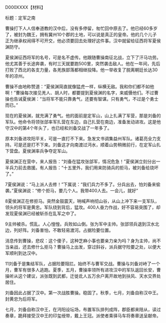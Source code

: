 D000XXXX【材料】

标题：定军之南



曹操打下人人信奉道教的汉中后，没有多停留，匆忙回中原去了。他已经60多岁了，被封为魏王，拥有冀州10个郡的土地，可以说是真正的皇帝。他的几个儿子正为继承权闹得不可开交，他必须要回去处理好这件事。汉中就留给征西将军夏侯渊防守。

夏侯渊征西将军的名号，可是名不虚传。他跟随曹操南征北战，立下了汗马功劳。他尤其善于长途奔袭，有时三天就要跑500里，突然袭击敌人。他在一年间，先后打败了西北的各支力量，各羌族部落都相继投降。他一举收复了脱离朝廷长达30年的凉州。

曹操不由地称赞道：“夏侯渊简直就像猛虎一样，纵横无敌。我和你们都不如他啊！”曹操每次接见羌人、胡人时，都要提到夏侯渊的名字，来威慑他们。不过曹操也告诫夏侯渊：“当将军不能只靠勇气，还要有智谋。只有勇气，不过是个勇士而已。”

现在的夏侯渊，就充满了勇气。他的面前是定军山，山上扎满了军营，那是刘备的军队。他命令将领张郃率军扎营在东边，自己扎营在南边，准备发动进攻。这是他守汉中的第4个年头了，也已经和刘备交战了一年多了。

原本刘备进攻阳平关，可是一直打不下来。急发文书调集益州军队。诸葛亮全力支持。可是还是打不下来。刘备这才向南渡过沔水，顺着山势稍微前行，在定军山扎下营盘。夏侯渊率兵争夺定军山。

夏侯渊正在营中，来人报告：“刘备在猛攻张郃军，情况危急！”夏侯渊立刻分出一半兵力前去救援。有人报告：“十五里外，我们用来防骑兵的拒马，被刘备给烧坏了。”

7夏侯渊说：“马上派人去修！”下属说：“我们兵力不多了。分兵出去，怕刘备来偷袭。”夏侯渊说：“修个拒马，要几个人。我带400人去。一会儿，就好”

8夏侯渊正在修拒马。突然金鼓震天，呐喊声响彻山谷，从山上冲下来一支军队，领头的将军是黄忠。军队绕到背后，猛攻。400人奋力作战，好不容易突围了，却发现夏侯渊已经被斩杀在乱军之中了。

9主帅被杀。慌乱。人心惶惶。兵败如山倒。张为军中主帅。张郃领兵退到汉水北边，列好阵。刘备害怕，不敢轻易渡河。占据险要位置。

消息传到曹操，悲叹：这个傻子，这种芝麻小事也要亲力亲为吗？身为主帅，尚不当亲战，还去修什么拒马？曹操马上出发，穿过斜谷，派兵据守险要之处，以便大军顺利到达汉中。



11刘备于是集结军队，占据险要阻拦。始终不与曹军交战。曹操与刘备对峙了一个月，曹军有很多人逃跑。夏季，五月，曹操率领所有进攻汉中的军队返回长安，曹操听从这个建议，派张既到武都，迁徙氐人五万余户离开故地到扶风、天水交界处居住。



刘备因此占据了汉中。第一次战胜曹操。稳固了。秋季，七月，刘备自称汉中王。封黄忠为后将军。

七月，刘备自称汉中王，在沔阳设坛场，布置军队排列成阵，郡臣都来陪从，读过奏章，跪拜接受汉中王的印玺绶带，戴上王冠。派使者乘驿马车将奏章送呈献帝。



